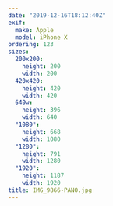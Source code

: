 ```yaml
---
date: "2019-12-16T18:12:40Z"
exif:
  make: Apple
  model: iPhone X
ordering: 123
sizes:
  200x200:
    height: 200
    width: 200
  420x420:
    height: 420
    width: 420
  640w:
    height: 396
    width: 640
  "1080":
    height: 668
    width: 1080
  "1280":
    height: 791
    width: 1280
  "1920":
    height: 1187
    width: 1920
title: IMG_9866-PANO.jpg
---
```

